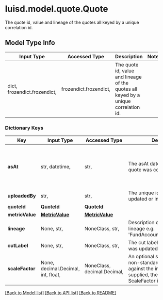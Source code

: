 # luisd.model.quote.Quote

The quote id, value and lineage of the quotes all keyed by a unique correlation id.

## Model Type Info
Input Type | Accessed Type | Description | Notes
------------ | ------------- | ------------- | -------------
dict, frozendict.frozendict,  | frozendict.frozendict,  | The quote id, value and lineage of the quotes all keyed by a unique correlation id. | 

### Dictionary Keys
Key | Input Type | Accessed Type | Description | Notes
------------ | ------------- | ------------- | ------------- | -------------
**asAt** | str, datetime,  | str,  | The asAt datetime at which the quote was committed to LUSID. | value must conform to RFC-3339 date-time
**uploadedBy** | str,  | str,  | The unique id of the user that updated or inserted the quote. | 
**quoteId** | [**QuoteId**](QuoteId.md) | [**QuoteId**](QuoteId.md) |  | 
**metricValue** | [**MetricValue**](MetricValue.md) | [**MetricValue**](MetricValue.md) |  | [optional] 
**lineage** | None, str,  | NoneClass, str,  | Description of the quote&#x27;s lineage e.g. &#x27;FundAccountant_GreenQuality&#x27;. | [optional] 
**cutLabel** | None, str,  | NoneClass, str,  | The cut label that this quote was updated or inserted with. | [optional] 
**scaleFactor** | None, decimal.Decimal, int, float,  | NoneClass, decimal.Decimal,  | An optional scale factor for non-standard scaling of quotes against the instrument. If not supplied, the default ScaleFactor is 1. | [optional] value must be a 64 bit float

[[Back to Model list]](../../README.md#documentation-for-models) [[Back to API list]](../../README.md#documentation-for-api-endpoints) [[Back to README]](../../README.md)


